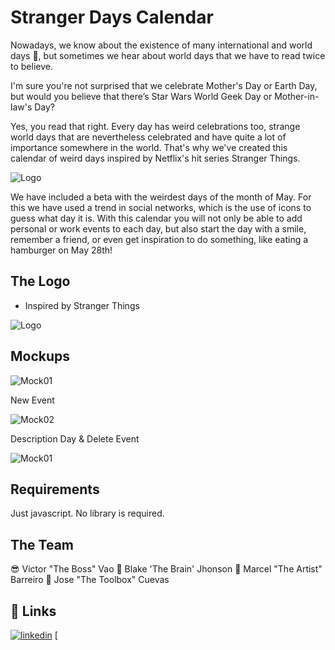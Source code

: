 
# Stranger Days Calendar 

Nowadays, we know about the existence of many international and world days 📆, but sometimes we hear about world days that we have to read twice to believe.

I'm sure you're not surprised that we celebrate Mother's Day or Earth Day, but would you believe that there’s Star Wars World Geek Day or Mother-in-law's Day?

Yes, you read that right. Every day has weird celebrations too, strange world days that are nevertheless celebrated and have quite a lot of importance somewhere in the world.
That's why we've created this calendar of weird days inspired by Netflix's hit series Stranger Things.

![Logo](https://ucarecdn.com/00b370cf-faac-4a1f-9a51-98c023ba7b85/)

We have included a beta with the weirdest days of the month of May. For this we have used a trend in social networks, which is the use of icons to guess what day it is. With this calendar you will not only be able to add personal or work events to each day, but also start the day with a smile, remember a friend, or even get inspiration to do something, like eating a hamburger on May 28th!


## The Logo

- Inspired by Stranger Things 


![Logo](https://ucarecdn.com/26a5a0c7-a810-4ff6-800b-0ee99538045a/)


## Mockups
![Mock01](https://ucarecdn.com/5a1106a5-6926-4b7c-8acf-48f59d041d85/)

New Event

![Mock02](https://ucarecdn.com/0d179f55-51ff-4da4-873b-2cb1324e96ec/)

Description Day & Delete Event

![Mock01](https://ucarecdn.com/636bb465-1442-4013-97f4-319a6f3fa8b5/CalendarMockup3as_modal.jpg)



## Requirements

Just javascript. No library is required.


## The Team
😎  Victor "The Boss" Vao
🧠 Blake 'The Brain' Jhonson
🎨 Marcel "The Artist" Barreiro
🧰 Jose "The Toolbox" Cuevas



## 🔗 Links

[![linkedin](https://img.shields.io/badge/linkedin-0A66C2?style=for-the-badge&logo=linkedin&logoColor=white)](https://www.linkedin.com/in/marcelbarreiro/)
[

